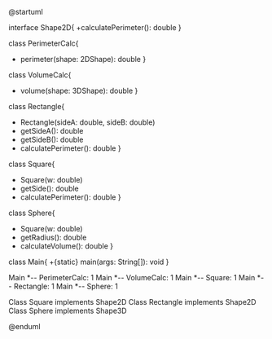@startuml

interface Shape2D{
+calculatePerimeter(): double
}

class PerimeterCalc{
+ perimeter(shape: 2DShape): double
}

class VolumeCalc{
+ volume(shape: 3DShape): double
}


class Rectangle{
+ Rectangle(sideA: double, sideB: double)
+ getSideA(): double
+ getSideB(): double
+ calculatePerimeter(): double
}


class Square{
+ Square(w: double)
+ getSide(): double
+ calculatePerimeter(): double
}

class Sphere{
+ Square(w: double)
+ getRadius(): double
+ calculateVolume(): double
}

class Main{
+{static} main(args: String[]): void
}


Main *-- PerimeterCalc: 1
Main *-- VolumeCalc: 1
Main *-- Square: 1
Main *-- Rectangle: 1
Main *-- Sphere: 1

Class Square implements Shape2D
Class Rectangle implements Shape2D
Class Sphere implements Shape3D

@enduml
